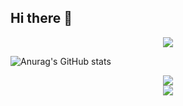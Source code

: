 ## Hi there 👋
<div align="center"> <img src="https://profile-counter.glitch.me/psycho0816/count.svg" /> </div>

![Anurag's GitHub stats](https://github-readme-stats.vercel.app/api?username=psycho0816&show_icons=true&theme=tokyonight)

<div align="center"> <img src="https://github-readme-stats.vercel.app/api/top-langs/?username=yang-tian-hub" /> </div>

<div align="center"> <img src="https://github-readme-streak-stats.herokuapp.com/?user=yang-tian-hub" /> </div>
